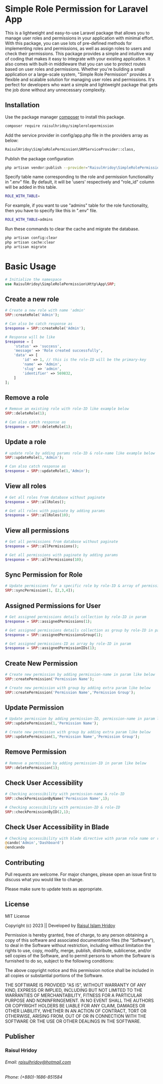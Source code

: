 # Simple Role Permission for Laravel App

This is a lightweight and easy-to-use Laravel package that allows you to manage user roles and permissions in your application with minimal effort. With this package, you can use lots of pre-defined methods for implementing roles and permissions, as well as assign roles to users and check their permissions. This package provides a simple and intuitive way of coding that makes it easy to integrate with your existing application. It also comes with built-in middleware that you can use to protect routes based on user roles and permissions. Whether you're building a small application or a large-scale system, "Simple Role Permission" provides a flexible and scalable solution for managing user roles and permissions. It's perfect for developers who want a simple and lightweight package that gets the job done without any unnecessary complexity.

## Installation

Use the package manager [composer](https://getcomposer.org/installer) to install this package.

```bash
composer require raisulhridoy/simplerolepermission
```
Add the service provider in config/app.php file in the providers array as below:
```bash
RaisulHridoy\SimpleRolePermission\SRPServiceProvider::class,
```
Publish the package configuration
```bash
php artisan vendor:publish --provider="RaisulHridoy\SimpleRolePermission\SRPServiceProvider"
```
Specify table name corresponding to the role and permission functionality in ".env" file. By default, it will be 'users' respectively and "role_id" column will be added in this table.
```bash
ROLE_WITH_TABLE=
```
For example, if you want to use "admins" table for the role functionality, then you have to specify like this in ".env" file.
```bash
ROLE_WITH_TABLE=admins
```

Run these commands to clear the cache and migrate the database.
```bash
php artisan config:clear
php artisan cache:clear
php artisan migrate
```


# Basic Usage
```php
# Initialize the namespace
use RaisulHridoy\SimpleRolePermission\Http\App\SRP;
```

## Create a new role
```php
# Create a new role with name 'admin'
SRP::createRole('Admin');

# Can also be catch response as
$response = SRP::createRole('Admin');

# Response will be like
$response = [
    'status' => 'success',
    'message' => 'Role created successfully',
    'data' => [
        'id' => 1, // this is the role-ID will be the primary-key
        'name' => 'Admin',
        'slug' => 'admin',
        'identifier' => 569832,
    ]
];
```

## Remove a role
```php
# Remove an existing role with role-ID like example below
SRP::deleteRole(1);

# Can also catch response as
$response = SRP::deleteRole(1);
```

## Update a role
```php
# update role by adding params role-ID & role-name like example below
SRP::updateRole(1,'Admin');

# Can also catch response as
$response = SRP::updateRole(1,'Admin');
```

## View all roles
```php
# Get all roles from database without paginate
$response = SRP::allRoles();

# Get all roles with paginate by adding params
$response = SRP::allRoles(10);
```

## View all permissions
```php
# Get all permissions from database without paginate
$response = SRP::allPermissions();

# Get all permissions with paginate by adding params
$response = SRP::allPermissions(10);
```

## Sync Permission for Role
```php
# Update permissions for a specific role by role-ID & array of permission-ID as params
SRP::syncPermission(1, [2,3,4]);
```

## Assigned Permissions for User
```php
# Get assigned permissions details collection by role-ID in param
$response = SRP::assignedPermissions(1);

# Get assigned permissions details collection as group by role-ID in param
$response = SRP::assignedPermissionsGroup(1);

# Get assigned permissions-ID as array by role-ID in param
$response = SRP::assignedPermissionIDs(1);
```

## Create New Permission
```php
# Create new permission by adding permission-name in param like below
SRP::createPermission('Permission Name');

# Create new permission with group by adding extra param like below
SRP::createPermission('Permission Name','Permission Group');
```

## Update Permission
```php
# Update permission by adding permission-ID, permission-name in param like below
SRP::updatePermission(1,'Permission Name');

# Create new permission with group by adding extra param like below
SRP::updatePermission(1,'Permission Name','Permission Group');
```

## Remove Permission
```php
# Remove a permission by adding permission-ID in param like below
SRP::deletePermission(1);
```

## Check User Accessibility
```php
# Checking accessibility with permission-name & role-ID
SRP::checkPermissionByName('Permission Name',1);

# Checking accessibility with permission-ID & role-ID
SRP::checkPermissionByID(2,1);
```

## Check User Accessibility in Blade
```php
# Checking accessibility with blade directive with param role name or role slug & permission name or permission group like below
@cando('Admin','Dashboard')
@endcando
```


## Contributing

Pull requests are welcome. For major changes, please open an issue first
to discuss what you would like to change.

Please make sure to update tests as appropriate.

## License

MIT License

Copyright (c) 2023 || Developed by [Raisul Islam Hridoy](https://bd.linkedin.com/in/raisulhridoy)

Permission is hereby granted, free of charge, to any person obtaining a copy
of this software and associated documentation files (the "Software"), to deal
in the Software without restriction, including without limitation the rights
to use, copy, modify, merge, publish, distribute, sublicense, and/or sell
copies of the Software, and to permit persons to whom the Software is
furnished to do so, subject to the following conditions:

The above copyright notice and this permission notice shall be included in all
copies or substantial portions of the Software.

THE SOFTWARE IS PROVIDED "AS IS", WITHOUT WARRANTY OF ANY KIND, EXPRESS OR
IMPLIED, INCLUDING BUT NOT LIMITED TO THE WARRANTIES OF MERCHANTABILITY,
FITNESS FOR A PARTICULAR PURPOSE AND NONINFRINGEMENT. IN NO EVENT SHALL THE
AUTHORS OR COPYRIGHT HOLDERS BE LIABLE FOR ANY CLAIM, DAMAGES OR OTHER
LIABILITY, WHETHER IN AN ACTION OF CONTRACT, TORT OR OTHERWISE, ARISING FROM,
OUT OF OR IN CONNECTION WITH THE SOFTWARE OR THE USE OR OTHER DEALINGS IN THE
SOFTWARE.

## Publisher
### Raisul Hridoy
###### Email: raisulhridoy@hotmail.com
###### Phone: (+880)-1686-851584
